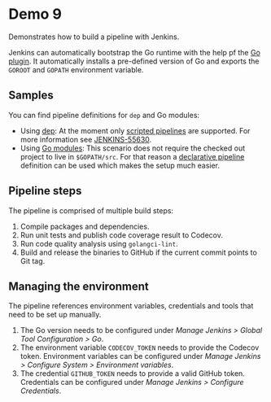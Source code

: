# Demo 9

Demonstrates how to build a pipeline with Jenkins.

Jenkins can automatically bootstrap the Go runtime with the help pf the [Go plugin](https://wiki.jenkins.io/display/JENKINS/Go+Plugin). It automatically installs a pre-defined version of Go and exports the `GOROOT` and `GOPATH` environment variable.

## Samples

You can find pipeline definitions for `dep` and Go modules:

* Using [dep](./dep/Jenkinsfile): At the moment only [scripted pipelines](https://jenkins.io/doc/book/pipeline/syntax/#scripted-pipeline) are supported. For more information see [JENKINS-55630](https://issues.jenkins-ci.org/browse/JENKINS-55630).
* Using [Go modules](./mod/Jenkinsfile): This scenario does not require the checked out project to live in `$GOPATH/src`. For that reason a [declarative pipeline](https://jenkins.io/doc/book/pipeline/syntax/#declarative-pipeline) definition can be used which makes the setup much easier.

## Pipeline steps

The pipeline is comprised of multiple build steps:

1. Compile packages and dependencies.
2. Run unit tests and publish code coverage result to Codecov.
3. Run code quality analysis using `golangci-lint`.
4. Build and release the binaries to GitHub if the current commit points to Git tag.

## Managing the environment

The pipeline references environment variables, credentials and tools that need to be set up manually.

1. The Go version needs to be configured under _Manage Jenkins > Global Tool Configuration > Go_.
1. The environment variable `CODECOV_TOKEN` needs to provide the Codecov token. Environment variables can be configured under _Manage Jenkins > Configure System > Environment variables_.
2. The credential `GITHUB_TOKEN` needs to provide a valid GitHub token. Credentials can be configured under _Manage Jenkins > Configure Credentials_.